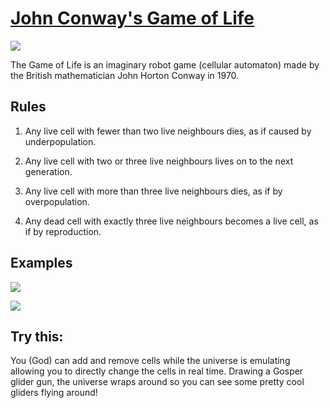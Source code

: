 # [John Conway's Game of Life](https://en.wikipedia.org/wiki/Conway%27s_Game_of_Life "Wiki Article")

![](https://i.gyazo.com/0b468f84300495031ecb9693b35ee6cb.png)

The Game of Life is an imaginary robot game (cellular automaton) made by the British mathematician John Horton Conway in 1970.

## Rules
1) Any live cell with fewer than two live neighbours dies, as if caused by underpopulation.

2) Any live cell with two or three live neighbours lives on to the next generation.

3) Any live cell with more than three live neighbours dies, as if by overpopulation.

4) Any dead cell with exactly three live neighbours becomes a live cell, as if by reproduction.

## Examples

![](https://upload.wikimedia.org/wikipedia/commons/e/e5/Gospers_glider_gun.gif)

![](https://upload.wikimedia.org/wikipedia/commons/e/ec/Conways_game_of_life_breeder.png)

## Try this:
You (God) can add and remove cells while the universe is emulating allowing you to directly change the cells in real time.
Drawing a Gosper glider gun, the universe wraps around so you can see some pretty cool gliders flying around!
